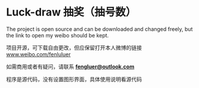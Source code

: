 # Luck-draw 抽奖（抽号数）
The project is open source and can be downloaded and changed freely, but the link to open my weibo should be kept.

项目开源，可下载自由更改，但应保留打开本人微博的链接 www.weibo.com/fenluluer

如需商用或者有疑问，请联系 <b>fengluer@outlook.com</b>

程序是源代码，没有设置图形界面，具体使用说明看源代码

